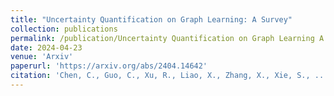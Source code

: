 ```yaml
---
title: "Uncertainty Quantification on Graph Learning: A Survey"
collection: publications
permalink: /publication/Uncertainty Quantification on Graph Learning A Survey
date: 2024-04-23
venue: 'Arxiv'
paperurl: 'https://arxiv.org/abs/2404.14642'
citation: 'Chen, C., Guo, C., Xu, R., Liao, X., Zhang, X., Xie, S., ... & Yu, P. (2024). Uncertainty Quantification on Graph Learning: A Survey. arXiv preprint arXiv:2404.14642.'
---
```

